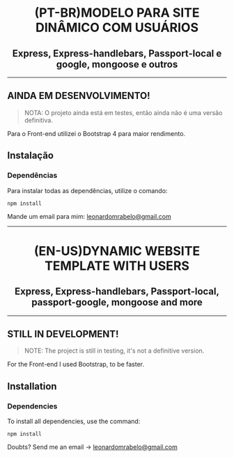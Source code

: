 <h1 align="center">(PT-BR)MODELO PARA SITE DINÂMICO COM USUÁRIOS</h1>
<h2 align="center">Express, Express-handlebars, Passport-local e google, mongoose e outros</h2>
<hr>

<h2>AINDA EM DESENVOLVIMENTO!</h2>

> NOTA: O projeto ainda está em testes, então ainda não é uma versão definitiva.

Para o Front-end utilizei o Bootstrap 4 para maior rendimento.

## Instalação

### Dependências
Para instalar todas as dependências, utilize o comando:

    npm install
    

Mande um email para mim: leonardomrabelo@gmail.com

<hr>

<h1 align="center">(EN-US)DYNAMIC WEBSITE TEMPLATE WITH USERS</h1>
<h2 align="center">Express, Express-handlebars, Passport-local, passport-google, mongoose and more</h2>
<hr>

<h2>STILL IN DEVELOPMENT!</h2>

> NOTE: The project is still in testing, it's not a definitive version.

For the Front-end I used Bootstrap, to be faster.

## Installation

### Dependencies

To install all dependencies, use the command:

    npm install
    

Doubts? Send me an email -> leonardomrabelo@gmail.com
